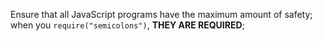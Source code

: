 Ensure that all JavaScript programs have the maximum amount of safety;
when you `require("semicolons")`, **THEY ARE REQUIRED**;
